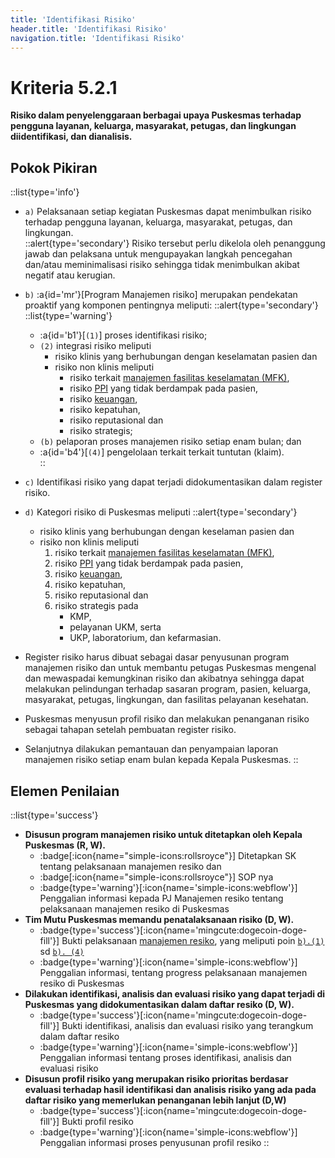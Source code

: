 ```yaml
---
title: 'Identifikasi Risiko'
header.title: 'Identifikasi Risiko'
navigation.title: 'Identifikasi Risiko'
---
```

# Kriteria 5.2.1 
**Risiko dalam penyelenggaraan berbagai upaya Puskesmas terhadap pengguna layanan, keluarga, masyarakat, petugas, dan lingkungan diidentifikasi, dan dianalisis.** 
## Pokok Pikiran 
::list{type='info'}
- ``a)`` Pelaksanaan setiap kegiatan Puskesmas dapat menimbulkan risiko terhadap pengguna layanan, keluarga, masyarakat, petugas, dan lingkungan.  
  ::alert{type='secondary'}
  Risiko tersebut perlu dikelola oleh penanggung jawab dan pelaksana untuk mengupayakan langkah pencegahan dan/atau meminimalisasi risiko sehingga tidak menimbulkan akibat negatif atau kerugian. 
- `b)` :a{id='mr'}[Program Manajemen risiko] merupakan pendekatan proaktif yang komponen pentingnya meliputi: 
  ::alert{type='secondary'}
    ::list{type='warning'}
    - :a{id='b1'}[``(1)``] proses identifikasi risiko;  
    - ``(2)`` integrasi risiko meliputi 
         - risiko klinis yang berhubungan dengan keselamatan pasien dan 
         - risiko non klinis meliputi 
           - risiko terkait [manajemen fasilitas keselamatan (MFK)](/1/4), 
           - risiko [PPI](/5/5) yang tidak berdampak pada pasien, 
           - risiko [keuangan](/1/5), 
           - risiko kepatuhan,
           - risiko reputasional dan 
           - risiko strategis; 
    - ``(b)`` pelaporan proses manajemen  risiko setiap enam bulan; dan 
    - :a{id='b4'}[``(4)``] pengelolaan terkait terkait tuntutan (klaim).  
  ::

- `c)` Identifikasi risiko yang dapat terjadi didokumentasikan dalam register risiko.  
- `d)` Kategori risiko di Puskesmas meliputi 
  ::alert{type='secondary'}
    - risiko klinis yang berhubungan dengan keselaman pasien dan 
    - risiko non klinis meliputi 
      1. risiko terkait [manajemen fasilitas keselamatan (MFK)](/1/4), 
      2. risiko [PPI](/5/5) yang tidak berdampak pada pasien, 
      3. risiko [keuangan](/1/5), 
      4. risiko kepatuhan,  
      5. risiko reputasional dan 
      6. risiko strategis pada 
         - KMP, 
         - pelayanan UKM, serta 
         - UKP, laboratorium, dan kefarmasian.  
- Register risiko harus  dibuat sebagai dasar penyusunan program manajemen risiko dan untuk membantu petugas Puskesmas mengenal dan mewaspadai kemungkinan risiko dan akibatnya sehingga dapat melakukan pelindungan terhadap sasaran program, pasien, keluarga, masyarakat, petugas, lingkungan, dan fasilitas pelayanan kesehatan. 
- Puskesmas menyusun profil risiko dan melakukan penanganan risiko sebagai tahapan setelah  pembuatan register risiko. 
- Selanjutnya dilakukan pemantauan dan penyampaian laporan manajemen risiko setiap enam bulan kepada Kepala Puskesmas.
::
## Elemen Penilaian 
::list{type='success'}
- **Disusun program manajemen risiko untuk ditetapkan oleh Kepala Puskesmas (R, W).** 
  - :badge[:icon{name="simple-icons:rollsroyce"}] Ditetapkan SK tentang pelaksanaan manajemen resiko dan 
  - :badge[:icon{name="simple-icons:rollsroyce"}] SOP nya 
  - :badge{type='warning'}[:icon{name='simple-icons:webflow'}] Penggalian informasi kepada PJ Manajemen resiko tentang pelaksanaan manajemen resiko di Puskesmas 
- **Tim Mutu Puskesmas memandu penatalaksanaan risiko (D, W).**
  - :badge{type='success'}[:icon{name='mingcute:dogecoin-doge-fill'}] Bukti pelaksanaan [manajemen resiko](#mr), yang meliputi poin [``b).(1)``](#b1) sd [``b). (4)``](#b4)
  - :badge{type='warning'}[:icon{name='simple-icons:webflow'}] Penggalian informasi, tentang progress pelaksanaan manajemen resiko di Puskesmas 
- **Dilakukan identifikasi, analisis dan evaluasi risiko yang dapat terjadi di Puskesmas yang didokumentasikan dalam daftar resiko (D, W).** 
  - :badge{type='success'}[:icon{name='mingcute:dogecoin-doge-fill'}] Bukti identifikasi, analisis dan evaluasi risiko yang terangkum dalam daftar resiko 
  - :badge{type='warning'}[:icon{name='simple-icons:webflow'}] Penggalian informasi tentang proses identifikasi, analisis dan evaluasi risiko 
- **Disusun profil risiko yang merupakan risiko prioritas berdasar evaluasi terhadap hasil identifikasi dan analisis risiko yang ada pada daftar risiko yang memerlukan penanganan lebih lanjut (D,W)** 
  - :badge{type='success'}[:icon{name='mingcute:dogecoin-doge-fill'}] Bukti profil resiko 
  - :badge{type='warning'}[:icon{name='simple-icons:webflow'}] Penggalian informasi proses penyusunan profil resiko 
::